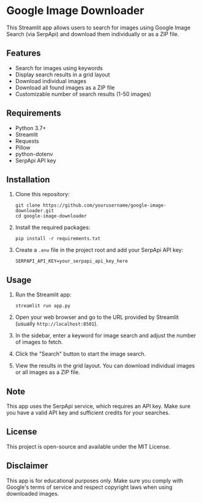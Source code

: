 # Google Image Downloader

This Streamlit app allows users to search for images using Google Image Search (via SerpApi) and download them individually or as a ZIP file.

## Features

- Search for images using keywords
- Display search results in a grid layout
- Download individual images
- Download all found images as a ZIP file
- Customizable number of search results (1-50 images)

## Requirements

- Python 3.7+
- Streamlit
- Requests
- Pillow
- python-dotenv
- SerpApi API key

## Installation

1. Clone this repository:
   ```
   git clone https://github.com/yourusername/google-image-downloader.git
   cd google-image-downloader
   ```

2. Install the required packages:
   ```
   pip install -r requirements.txt
   ```

3. Create a `.env` file in the project root and add your SerpApi API key:
   ```
   SERPAPI_API_KEY=your_serpapi_api_key_here
   ```

## Usage

1. Run the Streamlit app:
   ```
   streamlit run app.py
   ```

2. Open your web browser and go to the URL provided by Streamlit (usually `http://localhost:8501`).

3. In the sidebar, enter a keyword for image search and adjust the number of images to fetch.

4. Click the "Search" button to start the image search.

5. View the results in the grid layout. You can download individual images or all images as a ZIP file.

## Note

This app uses the SerpApi service, which requires an API key. Make sure you have a valid API key and sufficient credits for your searches.

## License

This project is open-source and available under the MIT License.

## Disclaimer

This app is for educational purposes only. Make sure you comply with Google's terms of service and respect copyright laws when using downloaded images.
